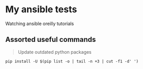 # My ansible tests

Watching ansible oreilly tutorials

## Assorted useful commands  
> Update outdated python packages  
```
pip install -U $(pip list -o | tail -n +3 | cut -f1 -d' ')
```
